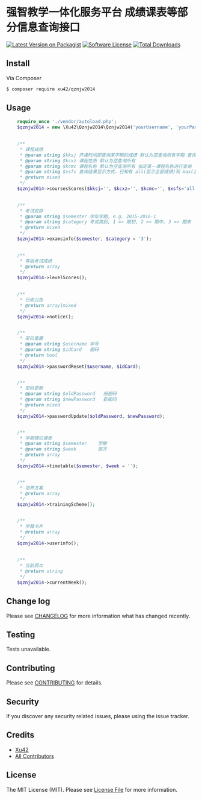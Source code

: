 # 强智教学一体化服务平台 成绩课表等部分信息查询接口

[![Latest Version on Packagist][ico-version]][link-packagist]
[![Software License][ico-license]](LICENSE.md)
[![Total Downloads][ico-downloads]][link-downloads]



## Install

Via Composer

``` bash
$ composer require xu42/qznjw2014
```

## Usage

``` php
    require_once './vendor/autoload.php';
    $qznjw2014 = new \Xu42\Qznjw2014\Qznjw2014('yourUsername', 'yourPassword');
    

    /**
     * 课程成绩
     * @param string $kksj 开课时间即查询某学期的成绩 默认为空查询所有学期 查询格式为 2014-2015-2(2014-2015学年第二学期)
     * @param string $kcxz 课程性质 默认为空查询所有
     * @param string $kcmc 课程名称 默认为空查询所有 指定某一课程名称进行查询
     * @param string $xsfs 查询结果显示方式，已知有 all(显示全部成绩)和 max(显示最好成绩)，并没有区别
     * @return mixed
     */
    $qznjw2014->coursesScores($kksj='', $kcxz='', $kcmc='', $xsfs='all');
    

    /**
     * 考试安排
     * @param string $semester 学年学期, e.g. 2015-2016-1
     * @param string $category 考试类别, 1 => 期初, 2 => 期中, 3 => 期末
     * @return mixed
     */
    $qznjw2014->examsinfo($semester, $category = '3');
    

    /**
     * 等级考试成绩
     * @return array
     */
    $qznjw2014->levelScores();
    

    /**
     * 已收公告
     * @return array|mixed
     */
    $qznjw2014->notice();


    /**
     * 密码重置
     * @param string $username 学号
     * @param string $idCard   密码
     * @return bool
     */
    $qznjw2014->passwordReset($username, $idCard);


    /**
     * 密码更新
     * @param string $oldPassword   旧密码
     * @param string $newPassword   新密码
     * @return mixed
     */
    $qznjw2014->passwordUpdate($oldPassword, $newPassword);


    /**
     * 学期理论课表
     * @param string $semester    学期
     * @param string $week        周次
     * @return array
     */
    $qznjw2014->timetable($semester, $week = '');


    /**
     * 培养方案
     * @return array
     */
    $qznjw2014->trainingScheme();


    /**
     * 学籍卡片
     * @return array
     */
    $qznjw2014->userinfo();
    
    
    /**
     * 当前周次
     * @return string
     */
    $qznjw2014->currentWeek();

```

## Change log

Please see [CHANGELOG](CHANGELOG.md) for more information what has changed recently.

## Testing

Tests unavailable.

## Contributing

Please see [CONTRIBUTING](CONTRIBUTING.md) for details.

## Security

If you discover any security related issues, please using the issue tracker.

## Credits

- [Xu42](https://github.com/xu42)
- [All Contributors](https://github.com/xu42/qznjw2014/contributors)

## License

The MIT License (MIT). Please see [License File](LICENSE.md) for more information.

[ico-version]: https://img.shields.io/packagist/v/xu42/qznjw2014.svg?style=flat-square
[ico-license]: https://img.shields.io/badge/license-MIT-brightgreen.svg?style=flat-square
[ico-downloads]: https://img.shields.io/packagist/dt/xu42/qznjw2014.svg?style=flat-square

[link-packagist]: https://packagist.org/packages/xu42/qznjw2014
[link-travis]: https://travis-ci.org/xu42/qznjw2014
[link-scrutinizer]: https://scrutinizer-ci.com/g/xu42/qznjw2014/code-structure
[link-code-quality]: https://scrutinizer-ci.com/g/xu42/qznjw2014
[link-downloads]: https://packagist.org/packages/xu42/qznjw2014
[link-author]: https://github.com/xu42
[link-contributors]: ../../contributors
